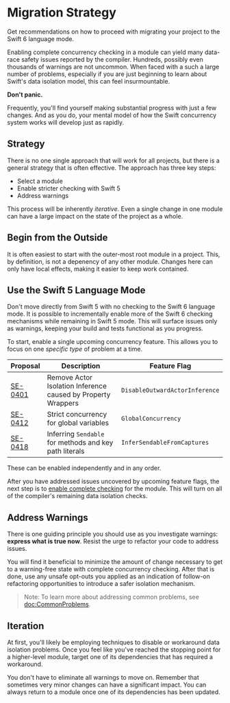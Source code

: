 # Migration Strategy

Get recommendations on how to proceed with migrating your project to the
Swift 6 language mode.

Enabling complete concurrency checking in a module can yield many data-race
safety issues reported by the compiler.
Hundreds, possibly even thousands of warnings are not uncommon.
When faced with a such a large number of problems,
especially if you are just beginning to learn about Swift's data isolation
model, this can feel insurmountable.

**Don't panic.**

Frequently, you'll find yourself making substantial progress with just a few
changes.
And as you do, your mental model of how the Swift concurrency system works
will develop just as rapidly.

## Strategy

There is no one single approach that will work for all projects,
but there is a general strategy that is often effective.
The approach has three key steps:

- Select a module
- Enable stricter checking with Swift 5
- Address warnings

This process will be inherently _iterative_.
Even a single change in one module can have a large impact on the state of the
project as a whole.

## Begin from the Outside

It is often easiest to start with the outer-most root module in a project.
This, by definition, is not a depenency of any other module.
Changes here can only have local effects, making it easier to
keep work contained.

## Use the Swift 5 Language Mode

Don't move directly from Swift 5 with no checking to the Swift 6 language mode.
It is possible to incrementally enable more of the Swift 6 checking mechanisms
while remaining in Swift 5 mode.
This will surface issues only as warnings, keeping your build and
tests functional as you progress.

To start, enable a single upcoming concurrency feature.
This allows you to focus on one _specific type_ of problem at a time.

Proposal    | Description | Feature Flag 
:-----------|-------------|-------------
[SE-0401][] | Remove Actor Isolation Inference caused by Property Wrappers | `DisableOutwardActorInference`
[SE-0412][] | Strict concurrency for global variables | `GlobalConcurrency`
[SE-0418][] | Inferring `Sendable` for methods and key path literals | `InferSendableFromCaptures`

[SE-0401]: https://github.com/swiftlang/swift-evolution/blob/main/proposals/0401-remove-property-wrapper-isolation.md
[SE-0412]: https://github.com/swiftlang/swift-evolution/blob/main/proposals/0412-strict-concurrency-for-global-variables.md
[SE-0418]: https://github.com/swiftlang/swift-evolution/blob/main/proposals/0418-inferring-sendable-for-methods.md

These can be enabled independently and in any order.

After you have addressed issues uncovered by upcoming feature flags,
the next step is to [enable complete checking][CompleteChecking] for the module.
This will turn on all of the compiler's remaining data isolation checks.

[CompleteChecking]: <doc:CompleteChecking>

## Address Warnings

There is one guiding principle you should use as you investigate
warnings: **express what is true now**.
Resist the urge to refactor your code to address issues.

You will find it beneficial to minimize the amount of change necessary to
get to a warning-free state with complete concurrency checking.
After that is done, use any unsafe opt-outs you applied as an indication of
follow-on refactoring opportunities to introduce a safer isolation mechanism.

> Note: To learn more about addressing common problems, see <doc:CommonProblems>.

## Iteration

At first, you'll likely be employing techniques to disable or workaround
data isolation problems.
Once you feel like you've reached the stopping point for a higher-level module,
target one of its dependencies that has required a workaround.

You don't have to eliminate all warnings to move on.
Remember that sometimes very minor changes can have a significant impact.
You can always return to a module once one of its dependencies has been
updated.
